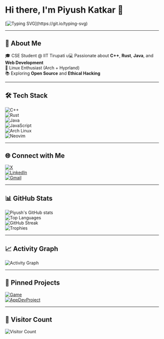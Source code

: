 # Hi there, I'm Piyush Katkar 👋

[![Typing SVG](https://readme-typing-svg.demolab.com?font=Fira+Code&pause=1000&color=00F7FF&width=435&lines=CSE+Student+%40+IIT+Tirupati;Rust+%26+C%2B%2B+Enthusiast;Linux+%7C+Arch+%7C+Hyprland+Lover;Always+Learning+New+Things!)](https://git.io/typing-svg)

---

## 🚀 About Me

🎓 CSE Student @ IIT Tirupati u💻 Passionate about **C++**, **Rust**, **Java**, and **Web Development**  
🐧 Linux Enthusiast (Arch + Hyprland)  
📚 Exploring **Open Source** and **Ethical Hacking**

---

## 🛠️ Tech Stack

![C++](https://img.shields.io/badge/-C++-00599C?style=for-the-badge&logo=c%2B%2B&logoColor=white)  
![Rust](https://img.shields.io/badge/-Rust-000000?style=for-the-badge&logo=rust&logoColor=white)  
![Java](https://img.shields.io/badge/-Java-007396?style=for-the-badge&logo=java&logoColor=white)  
![JavaScript](https://img.shields.io/badge/-JavaScript-F7DF1E?style=for-the-badge&logo=javascript&logoColor=black)  
![Arch Linux](https://img.shields.io/badge/-Arch%20Linux-1793D1?style=for-the-badge&logo=arch-linux&logoColor=white)  
![Neovim](https://img.shields.io/badge/-Neovim-57A143?style=for-the-badge&logo=neovim&logoColor=white)

---

## 🌐 Connect with Me

[![X](https://img.shields.io/badge/X-000000?style=for-the-badge&logo=x&logoColor=white)](https://x.com/Piyush_9421)  
[![LinkedIn](https://img.shields.io/badge/LinkedIn-0077B5?style=for-the-badge&logo=linkedin&logoColor=white)](https://www.linkedin.com/in/piyush-katkar-a59997335/)  
[![Gmail](https://img.shields.io/badge/Email-D14836?style=for-the-badge&logo=gmail&logoColor=white)](mailto:piyushkatkar9421@gmail.com)

---

## 📊 GitHub Stats

![Piyush's GitHub stats](https://github-readme-stats.vercel.app/api?username=piyush-1337&show_icons=true&theme=radical)  
![Top Languages](https://github-readme-stats.vercel.app/api/top-langs/?username=piyush-1337&layout=compact&theme=radical)  
![GitHub Streak](https://streak-stats.demolab.com/?user=piyush-1337&theme=radical)  
![Trophies](https://github-profile-trophy.vercel.app/?username=piyush-1337&theme=radical&margin-w=10&margin-h=10)

---

## 📈 Activity Graph

![Activity Graph](https://github-readme-activity-graph.vercel.app/graph?username=piyush-1337&theme=radical)

---

## 📌 Pinned Projects

[![Game](https://github-readme-stats.vercel.app/api/pin/?username=piyush-1337&repo=Game&theme=radical)](https://github.com/piyush-1337/Game)  
[![AppDevProject](https://github-readme-stats.vercel.app/api/pin/?username=SoftwareEnggProjectsIITT&repo=AppDevProject&theme=radical)](https://github.com/SoftwareEnggProjectsIITT/AppDevProject)

---

## 👀 Visitor Count

![Visitor Count](https://komarev.com/ghpvc/?username=piyush-1337&style=for-the-badge)

